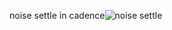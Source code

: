 noise settle in cadence![noise settle](https://github.com/user-attachments/assets/621e2334-24eb-45e2-b5dd-f1a6e2449030)
